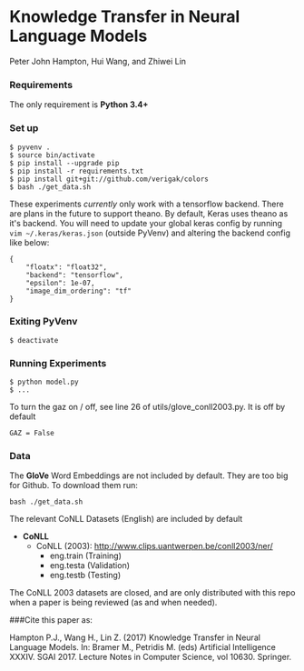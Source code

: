 Knowledge Transfer in Neural Language Models
====

Peter John Hampton, Hui Wang, and Zhiwei Lin

### Requirements

The only requirement is **Python 3.4+**

### Set up

```
$ pyvenv .
$ source bin/activate
$ pip install --upgrade pip
$ pip install -r requirements.txt
$ pip install git+git://github.com/verigak/colors
$ bash ./get_data.sh
```

These experiments _currently_ only work with a tensorflow backend. There are plans in the future to support theano. By default, Keras uses theano as it's backend. You will need to update your global keras config by running `vim ~/.keras/keras.json` (outside PyVenv) and altering the backend config like below:

```
{
    "floatx": "float32",
    "backend": "tensorflow",
    "epsilon": 1e-07,
    "image_dim_ordering": "tf"
}
```

### Exiting PyVenv

```
$ deactivate
```

### Running Experiments

```
$ python model.py
$ ...
```

To turn the gaz on / off, see line 26 of utils/glove_conll2003.py. It is off by default

```
GAZ = False
```

### Data

The **GloVe** Word Embeddings are not included by default. They are too big for Github. To download them run:

```
bash ./get_data.sh
```

The relevant CoNLL Datasets (English) are included by default

 - **CoNLL**
   - CoNLL (2003): http://www.clips.uantwerpen.be/conll2003/ner/
      - eng.train (Training)
      - eng.testa (Validation)
      - eng.testb (Testing)

The CoNLL 2003 datasets are closed, and are only distributed with this repo when a paper is being reviewed (as and when needed). 

###Cite this paper as:

Hampton P.J., Wang H., Lin Z. (2017) Knowledge Transfer in Neural Language Models. In: Bramer M., Petridis M. (eds) Artificial Intelligence XXXIV. SGAI 2017. Lecture Notes in Computer Science, vol 10630. Springer.

